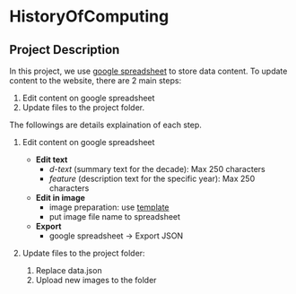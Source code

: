 # HistoryOfComputing
## Project Description

In this project, we use [google spreadsheet](https://docs.google.com/spreadsheets/d/1u_ZMDIF0vk718AzKeD3iGzv5BXSBvxNJdlmltV7HGl0/edit?usp=sharing) to store data content. 
To update content to the website, there are 2 main steps:
1) Edit content on google spreadsheet
2) Update files to the project folder. 

The followings are details explaination of each step. 
1) Edit content on google spreadsheet
	* **Edit text**
		- *d-text* (summary text for the decade): Max 250 characters 
		- *feature* (description text for the specific year): Max 250 characters
	* **Edit in image**
		- image preparation: use [template](https://www.figma.com/file/W8ChwB3qHAnRvmBoTpsqk0/History-of-Computing---Template?node-id=0%3A1) 
		- put image file name to spreadsheet
	* **Export**
		- google spreadsheet -> Export JSON

2) Update files to the project folder:
	1. Replace data.json
	2. Upload new images to the folder

